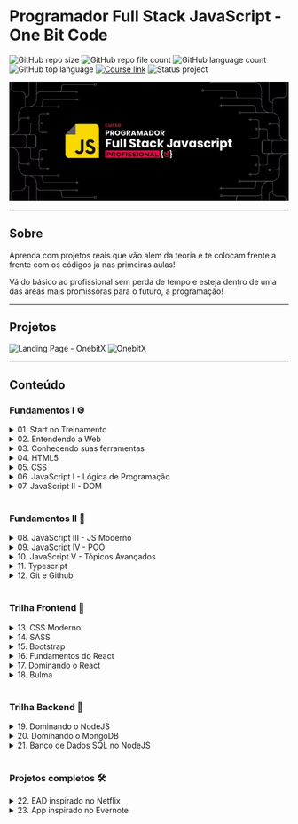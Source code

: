 # Programador Full Stack JavaScript - One Bit Code

![GitHub repo size](https://img.shields.io/github/repo-size/nathaliaveneziano/onebitcode_fullstack-javascript?style=for-the-badge)
![GitHub repo file count](https://img.shields.io/github/directory-file-count/nathaliaveneziano/onebitcode_fullstack-javascript?style=for-the-badge)
![GitHub language count](https://img.shields.io/github/languages/count/nathaliaveneziano/onebitcode_fullstack-javascript?style=for-the-badge)
![GitHub top language](https://img.shields.io/github/languages/top/nathaliaveneziano/onebitcode_fullstack-javascript?style=for-the-badge)
[![Course link](https://img.shields.io/badge/Course-One%20bit%20code-ff0000?style=for-the-badge)](https://programador.onebitcode.com/)
![Status project](https://img.shields.io/badge/Status-Andamento-FFA116?style=for-the-badge)

<img src="./img/cover.webp" alt="Demonstração do projeto">

---

## Sobre

Aprenda com projetos reais que vão além da teoria e te colocam frente a frente com os códigos já nas primeiras aulas!

Vá do básico ao profissional sem perda de tempo e esteja dentro de uma das áreas mais promissoras para o futuro, a programação!

---

## Projetos

![Landing Page - OnebitX](./bootstrap/exercicio32/)
![OnebitX](./bootstrap/projeto_final/)

---

## Conteúdo

### **Fundamentos I** ⚙️

<!-- 01. Start no Treinamento -->
<details>
  <summary>01. Start no Treinamento</summary>
  <table>
    <tr>

- [x] Seja bem-vindo(a)
- [x] Os instrutores
- [x] Livro Programador Full Stack JavaScript (texto)
- [x] Atualizações e melhorias
- [x] Dashboard do treinamento
- [x] Grupo Exclusivo (como acessar)
- [x] Programador e seus super poderes 👨‍🚀
- [x] Profissão do futuro (e do presente)
- [x] Melhorando sua experiência na plataforma [texto 📖]
- [x] Como tirar suas dúvidas [texto 📖]
    </tr>
  </table>
</details>

<!-- 02. Entendendo a Web -->
<details>
	<summary>02. Entendendo a Web</summary>
	<table>
    <tr>

- [x] Seja bem vindo(a) ao módulo Introdução à Web
- [x] O que é a Web e como ela funciona
- [x] Desenvolvedor Frontend, Backend e Fullstack
    </tr>
  </table>
</details>

<!-- 03. Conhecendo suas ferramentas -->
<details>
	<summary>03. Conhecendo suas ferramentas</summary>
	<table>
    <tr>

- [x] Sistema Operacional
- [x] Browser e console
- [x] Configurando VS Code
- [x] Navegação de pastas
- [x] Conhecendo o CodePen
    </tr>
  </table>
</details>

<!-- 04. HTML5 -->
<details>
	<summary>04. HTML5</summary>
	<table>
    <tr>

- [x] Nossos objetivos neste módulo
- [x] Conhecendo o HTML 5
- [x] Estrutura de uma página Web
- [x] Tags básicas do HTML
- [x] Listas no HTML
- [x] Exercício: Criando uma lista
- [x] Resolução: Criando uma lista
- [x] Organizando nosso código com Divs e Span
- [x] Atributos HTML
- [x] Exercício: Guia de galáxias
- [x] Resolução: Guia de Galáxias
- [x] Criando Tabelas
- [x] Exercício: Criando sua primeira Tabela
- [x] Resolução: criando sua primeira tabela
- [x] Conhecendo os Forms
- [x] Criando um form para pesquisar no Google
- [x] Validação de forms
- [x] Aprofundando nos Inputs
- [x] Exercício: Criando seu primeiro Form
- [x] Resolução: Criando seu primeiro Form
- [x] Novidades do HTML5
- [x] Leituras recomendadas
- [x] Elementos semânticos do HTML 5
- [x] Exercício: Criando um site completo
- [x] Resolução: Criando um site completo
- [x] Prova de conclusão com certificado
    </tr>
  </table>
</details>

<!-- 05. CSS -->
<details>
	<summary>05. CSS</summary>
	<table>
    <tr>

- [x] Objetivos deste módulo
- [x] Básico do CSS
- [x] Primeiro CSS
- [x] Cores no CSS
- [x] Background e Borders
- [x] Seletores
- [x] Inspetor do Chrome
- [x] Seletores mais avançados
- [x] Especificidade
- [x] Herança
- [x] Exercício: Recriando um site com CSS #1
- [x] Resolução: Recriando um site com CSS #1
- [x] Texto e Fontes
- [x] Usando o Google Fonts
- [x] Box Model
- [x] Exercício: Recriando um site com CSS #2
- [x] Resolução: Recriando um site com CSS #2
- [x] Prova de conclusão com certificado
    </tr>
  </table>
</details>

<!-- 06. JavaScript I - Lógica de Programação -->
<details>
	<summary>06. JavaScript I - Lógica de Programação</summary>
	<table>
    <tr>

- [x] Apresentação e introdução ao módulo
- [x] Material de Apoio: Mapa Mental
- [x] Dicas e Ferramentas
- [x] O que é uma linguagem de programação
- [x] O que é JavaScript
- [x] Tipos de dados
- [x] Variáveis
- [x] Operadores e expressões
- [x] Comentários
- [x] Quiz 1 - Conceitos básicos
- [x] Usando JavaScript no HTML
- [x] Recursos nativos do navegador
- [x] Exercício 1: Cadastro de usuário - Calculadora de 4 operações
- [x] Resolução do Exercício 1: Cadastro de usuário - Calculadora de 4 operações
- [x] Comparação de dados
- [x] Operadores lógicos
- [x] Quiz 2 - Operações lógicas
- [x] Estruturas condicionais: If e Else
- [x] Exercício 2: Teste de velocidade e Cálculo de dano
- [x] Resolução do Exercício 2: Teste de velocidade e cálculo de dano
- [x] Estruturas Condicionais: Switch
- [x] Exercício 3: Conversor de medidas
- [x] Resolução do Exercício 3: Conversor de Medidas
- [x] Estruturas de Repetição: While
- [x] Exercício 4: Visitando novas cidades
- [x] Resolução do Exercício 4: Visitando novas cidades
- [x] Estruturas de Repetição: Do While
- [x] Exercício 5: Menu interativo e Controle financeiro
- [x] Resolução do Exercício 5: Menu interativo e controle financeiro
- [x] Estruturas de Repetição: For
- [x] Exercício 6: Robô da tabuada e Procurando palíndromos
- [x] Resolução do Exercício 6: Robô da tabuada e Procurando palíndromos
- [x] Estruturas de dados
- [x] Arrays
- [x] Trabalhando com Arrays - Parte 1
- [x] Trabalhando com Arrays - Parte 2
- [x] Exercício 7: Fila de espera e Pilha de cartas
- [x] Resolução do Exercício 7: Fila de espera e Pilha de cartas
- [x] Arrays Bidimensionais
- [x] Objetos
- [x] Quiz 3 - Arrays e Objetos
- [x] Exercício 8: Cadastro de Imóveis
- [x] Resolução do Exercício 8: Cadastro de Imóveis
- [x] Funções
- [x] Parâmetros de uma função
- [x] Retorno de uma função
- [x] Escopo
- [x] Exercício 9: Calculadora geométrica
- [x] Resolução do Exercício 9: Calculadora geométrica
- [x] Métodos
- [x] Funções recursivas
- [x] Funções anônimas
- [x] High-order Functions
- [x] High-order Functions e Arrays - Parte 1
- [x] High-order Functions e Arrays - Parte 2
- [x] Quiz 4 - Revisando Funções
- [x] Objetos Globais
- [x] Exercício 10: Desafio Final
- [x] Resolução do Exercício 10: Desafio Final - Parte 1
- [x] Resolução do Exercício 10: Desafio Final - Parte 2
- [x] Recapitulando o que aprendemos
- [x] Prova de conclusão do módulo
    </tr>
  </table>
</details>

<!-- 07. JavaScript II - DOM -->
<details>
	<summary>07. JavaScript II - DOM</summary>
	<table>
    <tr>

- [x] Introdução
- [x] Eventos no HTML
- [x] O que é DOM
- [x] Obtendo elementos HTML do DOM
- [x] Criando novos elementos no DOM
- [x] Quiz 5 - Revisando o DOM
- [x] Praticando a manipulação do DOM
- [x] Exercício 11 - Escalação de times
- [x] Resolução do Exercício 11
- [x] Enviando valores do DOM para o JavaScript
- [x] Trabalhando com eventos no JavaScript
- [x] Trabalhando com formulários no JavaScript
- [x] Quiz 6 - Eventos e formulários
- [x] Exercício 12 - Cadastro de Devs
- [x] Resolução do Exercício 12 - Parte 1
- [x] Resolução do Exercício 12 - Parte 2
- [x] Manipulando estilos com JavaScript
- [x] Manipulando atributos com JavaScript
- [x] Quiz 7 - Se aprofundando na manipulação do DOM
- [x] Projeto prático: Calc.js - Parte 1
- [x] Projeto prático: Calc.js - Parte 2
- [x] Exercício 13 - Jogo da Velha (tic-tac-toe)
- [x] Resolução do Exercício 13 - Parte 1
- [x] Resolução do Exercício 13 - Parte 2
- [x] Resolução do Exercício 13 - Parte 3
- [x] Armazenamento no navegador - Parte 1
- [x] Armazenamento no navegador - Parte 2
- [x] Encerramento
- [x] Prova de conclusão do módulo
    </tr>
  </table>
</details>

<br>

### **Fundamentos II** 🔭

<!-- 08. JavaScript III - JS Moderno -->
<details>
	<summary>08. JavaScript III - JS Moderno</summary>
	<table>
		<tr>

- [x] Introdução
- [x] Versões do ECMAScript
- [x] Compatibilidade de recursos
- [x] Template literals
- [x] Arrow functions
- [x] Desestruturação de objetos e arrays
- [x] Quiz 8 - Recursos do JS Moderno I
- [x] Operador spread
- [x] Rest params
- [x] Encadeamento opcional
- [x] Operador de coalescência nula
- [x] Quiz 2 - Recursos do JS Moderno II
- [x] Exercício 14 - Estatística na programação
- [x] Resolução do Exercício 14
- [x] Introdução aos módulos
- [x] Módulos CommonJS
- [x] ES Modules
- [x] Tipos de export do ESM
- [x] Quiz 10 - Revisando os módulos
- [x] Exercício 15 - Modularizando uma aplicação
- [x] Resolução do Exercício 15
- [x] Conhecendo o npm
- [x] Usando o npm
- [x] Arquivos JSON
- [x] Exercício 16 - Datas com dayjs
- [x] Resolução do Exercício 16
- [x] npx e scripts npm
- [x] Quiz 11 - NPM
- [x] Conhecendo o babel
- [x] Usando o babel
- [x] Conhecendo o webpack
- [x] Usando o webpack
- [x] Configurando o webpack
- [x] Utilizando loaders
- [x] Utilizando plugins
- [x] Exercício 17 - Estruturando um projeto moderno
- [x] Resolução do Exercício 17
- [x] Utilizando o webpack-dev-server
- [x] Encerramento
- [x] Prova de conclusão do módulo
    </tr>
  </table>
</details>

<!-- 09. JavaScript IV - POO -->
<details>
	<summary>09. JavaScript IV - POO</summary>
	<table>
		<tr>

- [x] Introdução
- [x] Versões do ECMAScript
- [x] Compatibilidade de recursos
- [x] Template literals
- [x] Arrow functions
- [x] Desestruturação de objetos e arrays
- [x] Quiz 8 - Recursos do JS Moderno I
- [x] Operador spread
- [x] Rest params
- [x] Encadeamento opcional
- [x] Operador de coalescência nula
- [x] Quiz 2 - Recursos do JS Moderno II
- [x] Exercício 14 - Estatística na programação
- [x] Resolução do Exercício 14
- [x] Introdução aos módulos
- [x] Módulos CommonJS
- [x] ES Modules
- [x] Tipos de export do ESM
- [x] Quiz 10 - Revisando os módulos
- [x] Exercício 15 - Modularizando uma aplicação
- [x] Resolução do Exercício 15
- [x] Conhecendo o npm
- [x] Usando o npm
- [x] Arquivos JSON
- [x] Exercício 16 - Datas com dayjs
- [x] Resolução do Exercício 16
- [x] npx e scripts npm
- [x] Quiz 11 - NPM
- [x] Conhecendo o babel
- [x] Usando o babel
- [x] Conhecendo o webpack
- [x] Usando o webpack
- [x] Configurando o webpack
- [x] Utilizando loaders
- [x] Utilizando plugins
- [x] Exercício 17 - Estruturando um projeto moderno
- [x] Resolução do Exercício 17
- [x] Utilizando o webpack-dev-server
- [x] Encerramento
- [x] Prova de conclusão do módulo
    </tr>
  </table>
</details>

<!-- 10. JavaScript V - Tópicos Avançados -->
<details>
	<summary>10. JavaScript V - Tópicos Avançados</summary>
	<table>
		<tr>
		
- [x]  Introdução ao módulo
- [x]  Tratamento de erros com try, catch e finally
- [x]  Expressões regulares no JavaScript - Parte 1
- [x]  Expressões regulares no JavaScript - Parte 2
- [x]  Exercício 23 - Validador de email e senha
- [x]  Resolução do Exercício 23
- [x]  Conhecendo o setTimeout() e o setInterval()
- [x]  Assincronicidade no JavaScript
- [x]  Conhecendo as promises
- [x]  Utilizando .then() e .catch() em promises
- [x]  Exercício 24 - Treinando o uso das promises
- [x]  Resolução do Exercício 24
- [x]  Quiz 15 - Tópicos avançados
- [x]  Encadeando promises
- [x]  Executando várias promises
- [x]  Funções async
- [x]  Rejeitando promises em funções async
- [x]  Utilizando await
- [x]  Promise.all() com async e await
- [x]  Exercício 25 - Refatorando as promises
- [x]  Resolução do Exercício 25
- [x]  Revisão: Comunicação na web com HTTP
- [x]  Conhecendo as APIs Restful
- [x]  Requisições GET com JavaScript
- [x]  Requisições POST com JavaScript - Parte 1
- [x]  Requisições POST com JavaScript - Parte 2
- [x]  Exercício Final - Consumindo uma API
- [x]  Resolução - Consumindo uma API - Parte 1
- [x]  Resolução - Consumindo uma API - Parte 2
- [x]  Encerramento
- [x]  Prova de conclusão do módulo
    </tr>
  </table>
</details>

<!-- 11. Typescript -->
<details>
	<summary>11. Typescript</summary>
	<table>
		<tr>

- [x] Introdução
- [x] O que é Typescript e porque usar
- [x] Typescript vs JavaScript
- [x] Principais features do **TypeScript**
- [x] Tipos primitivos
- [x] Inferência de tipo
- [x] Como instalar e usar o **TypeScript**
- [x] Configurações do compilador tsc
- [x] Seu primeiro código em **TypeScript**
- [x] Tipos extras: Tuplas
- [x] Tipos extras: Enums
- [x] Evitando tipagem
- [x] Exercício: Declarando tipos
- [x] Resolução: declarando tipos (parte 1)
- [x] Resolução: declarando tipos (parte 2)
- [x] Criando tipos
- [x] Exercício: criando tipos
- [x] Resolução: criando tipos (parte 1)
- [x] Resolução: criando tipos (parte 2)
- [x] Criando Interfaces
- [x] Exercício: criando interfaces
- [x] Resolução: criando interfaces (parte 1)
- [x] Resolução: criando interfaces (parte 2)
- [x] Omit e Pick
- [x] Módulos
- [x] Orientação a Objetos no TypeScript
- [x] Generics (parte 1)
- [x] Generics (parte 2)
- [x] Decorators (parte 1)
- [x] Decorators (parte 2)
- [x] O que aprendemos
    </tr>
  </table>
</details>

<!-- 12. Git e Github -->
<details>
	<summary>12. Git e Github</summary>
	<table>
		<tr>

- [x] Objetivos deste módulo
- [x] O que é o Git
- [x] O que é o GitHub
- [x] Conhecendo o Terminal
- [x] Terminal no Windows
- [x] Principais comandos no Terminal
- [x] Instalando o Git
- [x] Configurando o Git
- [x] Criando um novo repositório
- [x] Ciclo de vida dos arquivos
- [x] Realizando o primeiro commit
- [x] Exercício: Seu primeiro commit
- [x] Resolução: Seu primeiro commit
- [x] Visualizando os logs
- [x] Visualizando as diferenças
- [x] Desfazendo alterações
- [x] Exercício: Observando as diferenças e desfazendo alterações
- [x] Resolução: Observando as diferenças e desfazendo alterações
- [x] O que são Branchs
- [x] Como utilizar branchs
- [x] O que é merge e como utilizar
- [x] Exercício: Usando o merge
- [x] Resolução: Usando o merge
- [x] Conhecendo um repositório no GitHub
- [x] Clonando um projeto do GitHub
- [x] Criando um novo repositório no GitHub
- [x] Baixando as atualizações de um projeto
- [x] Ignorando Arquivos
- [x] Exercício: Crie seu primeiro repositório online
- [x] Resolução: Crie seu primeiro repositório online
- [x] Conectando ao GitHub com uma chave ssh
    </tr>
  </table>
</details>

<br>

### **Trilha Frontend** 🎨

<!-- 13. CSS Moderno -->
<details>
	<summary>13. CSS Moderno</summary>
	<table>
    <tr>

- [x] Aula de introdução
- [x] Visão geral sobre responsividade
- [x] Entendendo media query
- [x] Entendendo responsividade na prática - Mobile first
- [x] Visão geral sobre o flexbox
- [x] Criando layout de estudo
- [x] Manipulando o flex container
- [x] Exercício de fixação #1
- [x] Manipulando flex-items
- [x] Apresentando exercício de flexbox
- [x] Resolvendo exercício de flexbox
- [x] Visão geral sobre grid
- [x] Modificando layout
- [x] Manipulando CSS grid
- [x] Exercício de fixação #2
- [x] Manipulando linhas e colunas
- [x] Apresentando exercício de grid
- [x] Resolução do exercício de grid
- [x] Apresentando exercício final de flexbox + grid
- [x] Exercício Flexbox Grid - Parte1
- [x] Exercício Flexbox Grid - Parte2
- [x] Exercício Flexbox Grid - Parte3
- [x] Exercício Flexbox Grid - Parte4
- [x] Exercício Flexbox Grid - Parte5
- [x] Conclusão
    </tr>
  </table>
</details>

<!-- 14. SASS -->
<details>
	<summary>14. SASS</summary>
	<table>
    <tr>

- [x] Visão geral do módulo
- [x] O que é e como funciona o Sass
- [x] Instalando NPM no Ubuntu
- [x] Instalando NPM no Windows
- [x] Instalação e configuração
- [x] Entendendo variáveis do Sass
- [x] O que é nesting e como usar
- [x] Organizando o código com import
- [x] Aproveitamento de código com mixin
- [x] Usar e aproveitar heranças/extends
- [x] Deixando o código mais limpo - Boas práticas
- [x] O que são e como usar as funções do Sass
- [x] Como deixar o site mais rápido com minify
- [x] O que você aprendeu e próximos passos
- [x] Prova final (com certificado)
    </tr>
  </table>
</details>

<!-- 15. Bootstrap -->
<details>
	<summary>15. Bootstrap</summary>
	<table>
    <tr>

- [x] O que você vai aprender nesse módulo
- [x] O que é e como funciona o Bootstrap
- [x] Instalação e utilização dos primeiros elementos
- [x] Tipografia
- [x] Botões
- [x] Cards
- [x] Explicando a teoria sobre Grid
- [x] Praticando com Grid
- [x] Imagens e Utilidades
- [x] Formulários
- [x] Manipulando Bootstrap com Sass
- [x] Exercício Prático: Criando uma Landing Page com Bootstrap
- [x] Resolução do Exercício: Criando uma Landing Page com Bootstrap
- [x] Ícones
- [x] Avisos e Alerts
- [x] Carrossel
- [x] Scroll Spy
- [x] Navbar
- [x] Offcanvas
- [x] Ferramentas extras
- [x] Apresentação do Projeto Final
- [x] Lib animação de texto
- [x] Projeto Final - Organização de arquivos e página home
- [x] Projeto Final - Falcon 9 - Apenas o HTML
- [x] Projeto Final - Falcon 9 - Scss e Media Query
- [x] Projeto Final - Human Flight
- [x] O que aprendemos neste módulo
    </tr>
  </table>
</details>

<!-- 16. Fundamentos do React -->
<details>
	<summary>16. Fundamentos do React</summary>
	<table>
    <tr>
    </tr>
  </table>
</details>

<!-- 17. Dominando o React -->
<details>
	<summary>17. Dominando o React</summary>
	<table>
    <tr>
    </tr>
  </table>
</details>

<!-- 18. Bulma -->
<details>
	<summary>18. Bulma</summary>
	<table>
    <tr>
    </tr>
  </table>
</details>

<br>

### **Trilha Backend** 🤖

<!-- 19. Dominando o NodeJS -->
<details>
	<summary>19. Dominando o NodeJS</summary>
	<table>
    <tr>
    </tr>
  </table>
</details>

<!-- 20. Dominando o MongoDB -->
<details>
	<summary>20. Dominando o MongoDB</summary>
	<table>
    <tr>
    </tr>
  </table>
</details>

<!-- 21. Banco de Dados SQL no NodeJS -->
<details>
	<summary>21. Banco de Dados SQL no NodeJS</summary>
	<table>
    <tr>
    </tr>
  </table>
</details>

<br>

### **Projetos completos** 🛠

<!-- 22. EAD inspirado no Netflix -->
<details>
  <summary>22. EAD inspirado no Netflix</summary>
	<table>
    <tr>
    </tr>
  </table>
</details>

<!-- 23. App inspirado no Evernote -->
<details>
  <summary>23. App inspirado no Evernote</summary>
	<table>
    <tr>
    </tr>
  </table>
</details>
